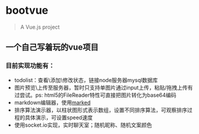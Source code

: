 # bootvue

> A Vue.js project

## 一个自己写着玩的vue项目
### 目前实现功能有：
* todolist：查看\添加\修改状态，链接node服务器mysql数据库
* 图片预览\上传至服务器，暂时只支持单图片通过input上传，粘贴/拖拽上传有过尝试。ps: html5的FileReader特性可直接把图片转化为base64编码
* markdown编辑器，使用[marked](https://github.com/chjj/marked)
* 排序算法演示器，以柱状图形式表示数组，设置不同排序算法，可观察排序过程的具体演示，可设置speed速度
* 使用socket.io实现，实时聊天室；随机昵称、随机文案颜色